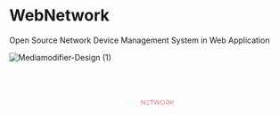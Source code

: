 # WebNetwork
Open Source Network Device Management System in Web Application

![Mediamodifier-Design (1)](https://github.com/AndreasTigasing/WebNetwork/assets/48347006/b443b3f9-8d07-4eee-887b-e5500d762cc3)
<?xml version="1.0" encoding="UTF-8" standalone="no" ?>
<!DOCTYPE svg PUBLIC "-//W3C//DTD SVG 1.1//EN" "http://www.w3.org/Graphics/SVG/1.1/DTD/svg11.dtd">
<svg xmlns="http://www.w3.org/2000/svg" xmlns:xlink="http://www.w3.org/1999/xlink" version="1.1" width="1080" height="250" viewBox="542 121.78 1080 250" xml:space="preserve">
<desc>Created with Fabric.js 5.2.4</desc>
<defs>
</defs>
<rect x="0" y="0" width="100%" height="100%" fill="transparent"></rect>
<g transform="matrix(1 0 0 1 540 125)" id="1618f6c0-03eb-4d35-b5f0-a16feddf0261"  >
<rect style="stroke: none; stroke-width: 1; stroke-dasharray: none; stroke-linecap: butt; stroke-dashoffset: 0; stroke-linejoin: miter; stroke-miterlimit: 4; fill: rgb(255,255,255); fill-rule: nonzero; opacity: 1; visibility: hidden;" vector-effect="non-scaling-stroke"  x="-540" y="-125" rx="0" ry="0" width="1080" height="250" />
</g>
<g transform="matrix(Infinity NaN NaN Infinity 0 0)" id="3d2e123b-2a99-4f95-b04a-f1e8a682dc20"  >
</g>
<g transform="matrix(0.12 0 0 0.12 1082 249.82)"  >
<g style="opacity: 1;"   >
		<g transform="matrix(1 0 0 1 -678.51 -26.88)" id="Layer_1"  >
<path style="stroke: none; stroke-width: 1; stroke-dasharray: none; stroke-linecap: butt; stroke-dashoffset: 0; stroke-linejoin: miter; stroke-miterlimit: 4; fill: rgb(242,242,242); fill-rule: nonzero; opacity: 1;" vector-effect="non-scaling-stroke"  transform=" translate(-384.01, -617.08)" d="M 341.21 687.08 L 329.01 687.08 L 281.61 547.08 L 293.61 547.08 L 335.61 671.48 L 379.01 547.08 L 389.81 547.08 L 432.81 671.88 L 475.21 547.08 L 486.40999999999997 547.08 L 439.01 687.08 L 426.81 687.08 L 384.21 563.48 L 341.21 687.08 Z" stroke-linecap="round" />
</g>
		<g transform="matrix(1 0 0 1 -501.22 -27.97)" id="Layer_1"  >
<path style="stroke: none; stroke-width: 1; stroke-dasharray: none; stroke-linecap: butt; stroke-dashoffset: 0; stroke-linejoin: miter; stroke-miterlimit: 4; fill: rgb(242,242,242); fill-rule: nonzero; opacity: 1;" vector-effect="non-scaling-stroke"  transform=" translate(-561.3, -615.99)" d="M 514.2 544.89 L 608.4000000000001 544.89 L 608.4000000000001 555.09 L 514.2 555.09 L 514.2 544.89 Z M 514.2 610.89 L 608.4000000000001 610.89 L 608.4000000000001 621.09 L 514.2 621.09 L 514.2 610.89 Z M 514.2 687.09 L 608.4000000000001 687.09 L 608.4000000000001 676.89 L 514.2 676.89 L 514.2 687.09 Z" stroke-linecap="round" />
</g>
		<g transform="matrix(1 0 0 1 -358.12 -26.87)" id="Layer_1"  >
<path style="stroke: none; stroke-width: 1; stroke-dasharray: none; stroke-linecap: butt; stroke-dashoffset: 0; stroke-linejoin: miter; stroke-miterlimit: 4; fill: rgb(242,242,242); fill-rule: nonzero; opacity: 1;" vector-effect="non-scaling-stroke"  transform=" translate(-704.4, -617.09)" d="M 647 547.09 L 705.8 547.09 C 736.1999999999999 547.09 754.4 559.89 754.4 582.89 C 754.4 599.29 745.1999999999999 610.09 731.6 614.89 C 750.8000000000001 618.6899999999999 761.8000000000001 630.6899999999999 761.8000000000001 649.89 C 761.8000000000001 673.6899999999999 744.6 687.09 709.8000000000001 687.09 L 647.0000000000001 687.09 L 647.0000000000001 677.2900000000001 L 709.8000000000001 677.2900000000001 C 736.0000000000001 677.2900000000001 750.2 668.69 750.2 649.09 C 750.2 629.49 736 620.89 709.8000000000001 620.89 L 647.0000000000001 620.89 L 647.0000000000001 611.29 L 705.4000000000001 611.29 C 729.0000000000001 611.29 742.8000000000001 602.0899999999999 742.8000000000001 584.0899999999999 C 742.8000000000001 566.0899999999999 729.0000000000001 556.8899999999999 705.4000000000001 556.8899999999999 L 647.0000000000001 556.8899999999999 L 647.0000000000001 547.0899999999999 Z" stroke-linecap="round" />
</g>
		<g transform="matrix(1 0 0 1 -208.72 -26.88)" id="Layer_1"  >
<path style="stroke: none; stroke-width: 1; stroke-dasharray: none; stroke-linecap: butt; stroke-dashoffset: 0; stroke-linejoin: miter; stroke-miterlimit: 4; fill: rgb(193,39,45); fill-rule: nonzero; opacity: 1;" vector-effect="non-scaling-stroke"  transform=" translate(-853.8, -617.08)" d="M 807.8 687.08 L 796.4 687.08 L 796.4 547.08 L 806 547.08 L 899.8 666.2800000000001 L 899.8 547.08 L 911.1999999999999 547.08 L 911.1999999999999 687.08 L 901.5999999999999 687.08 L 807.8 567.88 L 807.8 687.08 Z" stroke-linecap="round" />
</g>
		<g transform="matrix(1 0 0 1 -57.22 -27.97)" id="Layer_1"  >
<path style="stroke: none; stroke-width: 1; stroke-dasharray: none; stroke-linecap: butt; stroke-dashoffset: 0; stroke-linejoin: miter; stroke-miterlimit: 4; fill: rgb(193,39,45); fill-rule: nonzero; opacity: 1;" vector-effect="non-scaling-stroke"  transform=" translate(-1005.3, -615.99)" d="M 958.2 544.89 L 1052.4 544.89 L 1052.4 555.09 L 958.2 555.09 L 958.2 544.89 Z M 958.2 610.89 L 1052.4 610.89 L 1052.4 621.09 L 958.2 621.09 L 958.2 610.89 Z M 958.2 687.09 L 1052.4 687.09 L 1052.4 676.89 L 958.2 676.89 L 958.2 687.09 Z" stroke-linecap="round" />
</g>
		<g transform="matrix(1 0 0 1 61.08 -26.88)" id="Layer_1"  >
<path style="stroke: none; stroke-width: 1; stroke-dasharray: none; stroke-linecap: butt; stroke-dashoffset: 0; stroke-linejoin: miter; stroke-miterlimit: 4; fill: rgb(193,39,45); fill-rule: nonzero; opacity: 1;" vector-effect="non-scaling-stroke"  transform=" translate(-1123.6, -617.08)" d="M 1117.8 687.08 L 1117.8 557.28 L 1067.8 557.28 L 1067.8 547.0799999999999 L 1179.3999999999999 547.0799999999999 L 1179.3999999999999 557.28 L 1129.3999999999999 557.28 L 1129.3999999999999 687.0799999999999 L 1117.8 687.0799999999999 Z" stroke-linecap="round" />
</g>
		<g transform="matrix(1 0 0 1 226.08 -26.88)" id="Layer_1"  >
<path style="stroke: none; stroke-width: 1; stroke-dasharray: none; stroke-linecap: butt; stroke-dashoffset: 0; stroke-linejoin: miter; stroke-miterlimit: 4; fill: rgb(193,39,45); fill-rule: nonzero; opacity: 1;" vector-effect="non-scaling-stroke"  transform=" translate(-1288.6, -617.08)" d="M 1245.8 687.08 L 1233.6 687.08 L 1186.1999999999998 547.08 L 1198.1999999999998 547.08 L 1240.1999999999998 671.48 L 1283.6 547.08 L 1294.3999999999999 547.08 L 1337.3999999999999 671.88 L 1379.8 547.08 L 1391 547.08 L 1343.6 687.08 L 1331.3999999999999 687.08 L 1288.8 563.48 L 1245.8 687.08 Z" stroke-linecap="round" />
</g>
		<g transform="matrix(1 0 0 1 414.88 -26.88)" id="Layer_1"  >
<path style="stroke: none; stroke-width: 1; stroke-dasharray: none; stroke-linecap: butt; stroke-dashoffset: 0; stroke-linejoin: miter; stroke-miterlimit: 4; fill: rgb(193,39,45); fill-rule: nonzero; opacity: 1;" vector-effect="non-scaling-stroke"  transform=" translate(-1477.4, -617.08)" d="M 1404.4 617.08 C 1404.4 576.2800000000001 1435.6000000000001 546.08 1477.4 546.08 C 1519.2 546.08 1550.4 576.2800000000001 1550.4 617.08 C 1550.4 657.88 1519.2 688.08 1477.4 688.08 C 1435.6000000000001 688.08 1404.4 657.88 1404.4 617.08 Z M 1538.8000000000002 617.08 C 1538.8000000000002 582.2800000000001 1512.6000000000001 556.48 1477.4 556.48 C 1442.2 556.48 1416 582.28 1416 617.08 C 1416 651.8800000000001 1442.2 677.6800000000001 1477.4 677.6800000000001 C 1512.6000000000001 677.6800000000001 1538.8000000000002 651.8800000000001 1538.8000000000002 617.08 Z" stroke-linecap="round" />
</g>
		<g transform="matrix(1 0 0 1 576.48 -26.88)" id="Layer_1"  >
<path style="stroke: none; stroke-width: 1; stroke-dasharray: none; stroke-linecap: butt; stroke-dashoffset: 0; stroke-linejoin: miter; stroke-miterlimit: 4; fill: rgb(193,39,45); fill-rule: nonzero; opacity: 1;" vector-effect="non-scaling-stroke"  transform=" translate(-1639, -617.08)" d="M 1693.8 687.08 L 1680.8 687.08 L 1647.8 640.88 C 1643.8 641.28 1639.6 641.68 1635 641.68 L 1595.6 641.68 L 1595.6 687.0799999999999 L 1584.1999999999998 687.0799999999999 L 1584.1999999999998 631.68 L 1634.9999999999998 631.68 C 1664.1999999999998 631.68 1679.9999999999998 617.88 1679.9999999999998 594.4799999999999 C 1679.9999999999998 571.0799999999998 1664.1999999999998 557.2799999999999 1634.9999999999998 557.2799999999999 L 1584.1999999999998 557.2799999999999 L 1584.1999999999998 547.0799999999998 L 1634.9999999999998 547.0799999999998 C 1670.1999999999998 547.0799999999998 1691.5999999999997 564.6799999999998 1691.5999999999997 594.4799999999998 C 1691.5999999999997 616.6799999999998 1679.5999999999997 632.0799999999998 1658.9999999999998 638.2799999999997 L 1693.7999999999997 687.0799999999997 Z" stroke-linecap="round" />
</g>
		<g transform="matrix(1 0 0 1 722.57 -26.88)" id="Layer_1"  >
<path style="stroke: none; stroke-width: 1; stroke-dasharray: none; stroke-linecap: butt; stroke-dashoffset: 0; stroke-linejoin: miter; stroke-miterlimit: 4; fill: rgb(193,39,45); fill-rule: nonzero; opacity: 1;" vector-effect="non-scaling-stroke"  transform=" translate(-1785.09, -617.08)" d="M 1842.79 687.08 L 1828.79 687.08 L 1769.3899999999999 619.08 L 1738.79 650.2800000000001 L 1738.79 687.08 L 1727.3899999999999 687.08 L 1727.3899999999999 547.08 L 1738.79 547.08 L 1738.79 635.48 L 1824.79 547.08 L 1838.3899999999999 547.08 L 1777.1899999999998 610.6800000000001 L 1842.7899999999997 687.08 Z" stroke-linecap="round" />
</g>
</g>
</g>
</svg>
